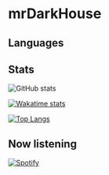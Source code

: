# mrDarkHouse

## Languages


## Stats
![GitHub stats](https://github-readme-stats.vercel.app/api?username=mrDarkHouse&count_private=true&show_icons=true&theme=dracula)

[![Wakatime stats](https://github-readme-stats.vercel.app/api/wakatime?username=mrDarkHouse)](https://github.com/mrDarkHouse)

[![Top Langs](https://github-readme-stats.vercel.app/api/top-langs/?username=mrDarkHouse&layout=compact)](https://github.com/mrDarkHouse)

## Now listening
[![Spotify](https://spotify-github-profile.vercel.app/api/view?uid=ma9xxfv1bgyeduniz7w7tfn1d&cover_image=true&theme=default)](https://spotify-github-profile.vercel.app/api/view?uid=ma9xxfv1bgyeduniz7w7tfn1d&redirect=true)

